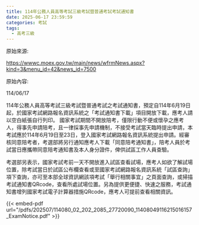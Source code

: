 ```yaml
---
title: 114年公務人員高等考試三級考試暨普通考試考試通知書
date: 2025-06-17 23:59:59
categories: 考試
tags: 
  - 高考三級
---
```


原始來源:

https://wwwc.moex.gov.tw/main/news/wfrmNews.aspx?kind=3&menu_id=42&news_id=7500

原始內容:

114/06/17

114年公務人員高等考試三級考試暨普通考試之考試通知書，預定自114年6月19日起，於國家考試網路報名資訊系統之「考試通知書下載」項目開放下載，應考人請以空白紙張自行列印。
國家考試期間不開放陪考，僅限行動不便或懷孕之應考人，得事先申請陪考，且一律採事先申請機制，不接受考試當天臨時提出申請，本考試應於114年6月19日至23日，登入國家考試網路報名資訊系統提出申請。經審核同意陪考者，考選部將另行通知應考人下載「同意陪考通知書」，陪考人員於考試當日應攜帶同意陪考通知書及本人身分證件，俾供試區工作人員查驗。

考選部另表示，國家考試考前一天不開放進入試區查看試場，應考人如欲了解試場位置，除考試當日於試區公布欄查看或至國家考試網路報名資訊系統「試區查詢」項下查詢，亦可至本部全球資訊網該項考試「舉行相關事宜」之頁面查詢，或掃描考試通知書QRcode，查看所處試場位置。另為提供更便捷、快速之服務，考試通知書增列國家考試電子計算器措施QRcode，應考人可提前查看相關資訊。

{{< embed-pdf url="/pdfs/202507/114080_02_202_2085_27720090_11408049116215016157_ExamNotice.pdf" >}}
